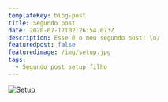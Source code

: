```yaml
---
templateKey: blog-post
title: Segundo post
date: 2020-07-17T02:26:54.073Z
description: Esse é o meu segundo post! \o/
featuredpost: false
featuredimage: /img/setup.jpg
tags:
  - Segundo post setup filho
---
```

![Setup](/img/setup.jpg "Setup")